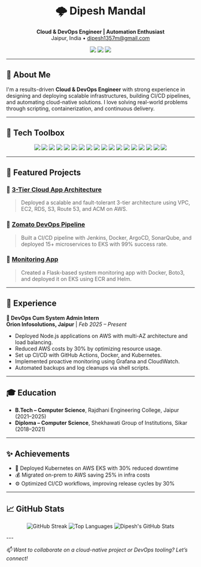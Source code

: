 <h1 align="center">🌩️ Dipesh Mandal</h1>

<p align="center">
  <b>Cloud & DevOps Engineer | Automation Enthusiast</b><br>
  Jaipur, India • <a href="mailto:dipesh1357m@gmail.com">dipesh1357m@gmail.com</a>
</p>

<p align="center">
  <a href="https://github.com/Dipesh001m"><img src="https://img.shields.io/badge/GitHub-Dipesh001m-black?logo=github&style=for-the-badge" /></a>
  <a href="https://www.linkedin.com/in/dipesh777/"><img src="https://img.shields.io/badge/LinkedIn-dipesh777-blue?logo=linkedin&style=for-the-badge" /></a>
  <a href="https://dipeshm.netlify.app/"><img src="https://img.shields.io/badge/Portfolio-dipeshm.netlify.app-brightgreen?style=for-the-badge&logo=netlify" /></a>
</p>

---

## 🚀 About Me

I'm a results-driven **Cloud & DevOps Engineer** with strong experience in designing and deploying scalable infrastructures, building CI/CD pipelines, and automating cloud-native solutions. I love solving real-world problems through scripting, containerization, and continuous delivery.

---

## 🔧 Tech Toolbox

<p align="center">
  <img src="https://img.shields.io/badge/AWS-232F3E?style=for-the-badge&logo=amazonaws&logoColor=white" />
  <img src="https://img.shields.io/badge/Azure-0078D4?style=for-the-badge&logo=microsoftazure&logoColor=white" />
  <img src="https://img.shields.io/badge/Docker-2496ED?style=for-the-badge&logo=docker&logoColor=white" />
  <img src="https://img.shields.io/badge/Kubernetes-326CE5?style=for-the-badge&logo=kubernetes&logoColor=white" />
  <img src="https://img.shields.io/badge/Jenkins-D24939?style=for-the-badge&logo=jenkins&logoColor=white" />
  <img src="https://img.shields.io/badge/GitHub%20Actions-2088FF?style=for-the-badge&logo=githubactions&logoColor=white" />
  <img src="https://img.shields.io/badge/ArgoCD-EF7B4D?style=for-the-badge&logo=argo&logoColor=white" />
  <img src="https://img.shields.io/badge/Terraform-7B42BC?style=for-the-badge&logo=terraform&logoColor=white" />
  <img src="https://img.shields.io/badge/Ansible-EE0000?style=for-the-badge&logo=ansible&logoColor=white" />
  <img src="https://img.shields.io/badge/Prometheus-E6522C?style=for-the-badge&logo=prometheus&logoColor=white" />
  <img src="https://img.shields.io/badge/Grafana-F46800?style=for-the-badge&logo=grafana&logoColor=white" />
  <img src="https://img.shields.io/badge/Python-3776AB?style=for-the-badge&logo=python&logoColor=white" />
  <img src="https://img.shields.io/badge/Bash-121011?style=for-the-badge&logo=gnu-bash&logoColor=white" />
  <img src="https://img.shields.io/badge/Apache-D22128?style=for-the-badge&logo=apache&logoColor=white" />
  <img src="https://img.shields.io/badge/Nginx-009639?style=for-the-badge&logo=nginx&logoColor=white" />
  <img src="https://img.shields.io/badge/MySQL-4479A1?style=for-the-badge&logo=mysql&logoColor=white" />
  <img src="https://img.shields.io/badge/MongoDB-47A248?style=for-the-badge&logo=mongodb&logoColor=white" />
  <img src="https://img.shields.io/badge/Linux-FCC624?style=for-the-badge&logo=linux&logoColor=black" />
</p>

---

## 📂 Featured Projects

### 🔸 [3-Tier Cloud App Architecture](https://github.com/Dipesh001m/3tier-cloud-app)
> Deployed a scalable and fault-tolerant 3-tier architecture using VPC, EC2, RDS, S3, Route 53, and ACM on AWS.

### 🔸 [Zomato DevOps Pipeline](https://github.com/Dipesh001m/DevOps-Zomato-Project)
> Built a CI/CD pipeline with Jenkins, Docker, ArgoCD, SonarQube, and deployed 15+ microservices to EKS with 99% success rate.

### 🔸 [Monitoring App](https://github.com/Dipesh001m/Monitoring-App)
> Created a Flask-based system monitoring app with Docker, Boto3, and deployed it on EKS using ECR and Helm.

---

## 🧠 Experience

**💼 DevOps Cum System Admin Intern**  
**Orion Infosolutions, Jaipur** | *Feb 2025 – Present*

- Deployed Node.js applications on AWS with multi-AZ architecture and load balancing.
- Reduced AWS costs by 30% by optimizing resource usage.
- Set up CI/CD with GitHub Actions, Docker, and Kubernetes.
- Implemented proactive monitoring using Grafana and CloudWatch.
- Automated backups and log cleanups via shell scripts.

---

## 🎓 Education

- **B.Tech – Computer Science**, Rajdhani Engineering College, Jaipur (2021–2025)  
- **Diploma – Computer Science**, Shekhawati Group of Institutions, Sikar (2018–2021)

---

## ✨ Achievements

- 🚀 Deployed Kubernetes on AWS EKS with 30% reduced downtime  
- 💰 Migrated on-prem to AWS saving 25% in infra costs  
- ⚙️ Optimized CI/CD workflows, improving release cycles by 30%

---

## 📈 GitHub Stats

<p align="center">
  <img src="https://github-readme-streak-stats.herokuapp.com/?user=Dipesh001m&theme=tokyonight&hide_border=true" alt="GitHub Streak" />
  <img src="https://github-readme-stats.vercel.app/api/top-langs/?username=Dipesh001m&layout=compact&theme=tokyonight&hide_border=true" alt="Top Languages" />
  <img src="https://github-readme-stats.vercel.app/api?username=Dipesh001m&show_icons=true&theme=tokyonight&hide_border=true" alt="Dipesh's GitHub Stats" />
</p>
---

_📫 Want to collaborate on a cloud-native project or DevOps tooling? Let’s connect!_
